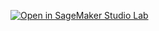 [![Open in SageMaker Studio Lab](https://studiolab.sagemaker.aws/studiolab.svg)](https://studiolab.sagemaker.aws/import/github/lordtrump/HF/blob/main/V55.ipynb)
